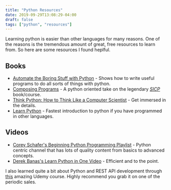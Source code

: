 ```yaml
---
title: "Python Resources"
date: 2019-09-29T13:08:29-04:00
draft: false
tags: ["python", "resources"]
---
```


Learning python is easier than other languages for many reasons. One of the reasons is the tremendous amount of great, free resources to learn from.
So here are some resources I found heplful.

## Books
- [Automate the Boring Stuff with Python](https://automatetheboringstuff.com/) - Shows how to write useful programs to do all sorts of things with python.
- [Composing Programs](https://composingprograms.com/) - A python oriented take on the legendary [_SICP_](https://en.wikipedia.org/wiki/Structure_and_Interpretation_of_Computer_Programs) book/course.
- [Think Python: How to Think Like a Computer Scientist](http://greenteapress.com/thinkpython2/html/index.html) - Get immersed in the details.
- [Learn Python](https://learnxinyminutes.com/docs/python3/) - Fastest introduction to python if you have programmed in other languages.

## Videos
- [Corey Schafer's Beginning Python Programming Playlist](https://www.youtube.com/watch?v=YYXdXT2l-Gg&list=PL-osiE80TeTskrapNbzXhwoFUiLCjGgY7) - Python centric channel that has lots of quality content from basics to advanced concepts.
- [Derek Banas's Learn Python in One Video](https://www.youtube.com/watch?v=N4mEzFDjqtA) - Efficient and to the point.


I also learned quite a bit about Python and REST API development through [this](https://www.udemy.com/course/rest-api-flask-and-python/) amazing Udemy course. Highly recommend you grab it on one of the periodic sales.

